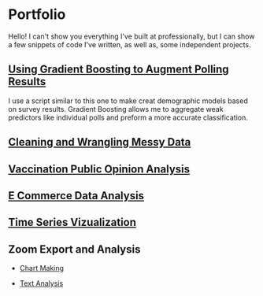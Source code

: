 # Portfolio
Hello! I can't show you everything I've built at professionally, but I can show a few snippets of code I've written, as well as, some independent projects.

## [Using Gradient Boosting to Augment Polling Results](NoteBooks/Gradient_Boosting_With_Polling_Results.ipynb)
I use a script similar to this one to make creat demographic models based on survey results. Gradient Boosting allows me to aggregate weak predictors like individual polls and preform a more accurate classification.

## [Cleaning and Wrangling Messy Data](NoteBooks/LAPD_911_Data_Wrangling.ipynb)

## [Vaccination Public Opinion Analysis](NoteBooks/Twitter_Analysis.ipynb)

## [E Commerce Data Analysis](NoteBooks/Google_Merch_Analysis.ipynb)

## [Time Series Vizualization](NoteBooks/Sample_Time_Series.ipynb)

## Zoom Export and Analysis
- [Chart Making](NoteBooks/Zoom_Poll_ChartMaker.ipynb)

- [Text Analysis](NoteBooks/Zoom_Transcript_Text_Mining.ipynb)
